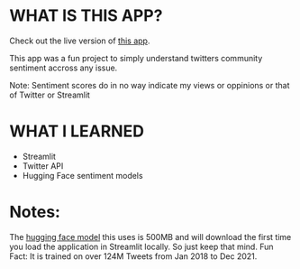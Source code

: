 # WHAT IS THIS APP?
Check out the live version of [this app]().

This app was a fun project to simply understand twitters community sentiment accross any issue. 

Note: Sentiment scores do in no way indicate my views or oppinions or that of Twitter or Streamlit


# WHAT I LEARNED
- Streamlit
- Twitter API
- Hugging Face sentiment models

# Notes:
The [hugging face model](https://huggingface.co/cardiffnlp/twitter-roberta-base-sentiment-latest) this uses is 500MB 
and will download the first time you load the application in Streamlit locally. So just keep that mind.
Fun Fact: It is trained on over 124M Tweets from Jan 2018 to Dec 2021.